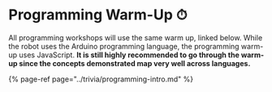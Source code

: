 # Programming Warm-Up ⏱

All programming workshops will use the same warm up, linked below. While the robot uses the Arduino programming language, the programming warm-up uses JavaScript. **It is still highly recommended to go through the warm-up since the concepts demonstrated map very well across languages.**

{% page-ref page="../trivia/programming-intro.md" %}



